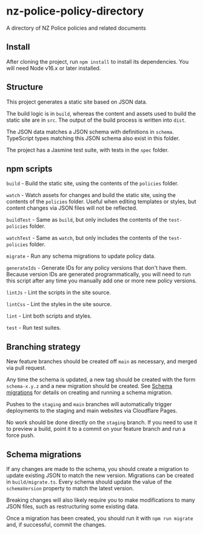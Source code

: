 # nz-police-policy-directory
A directory of NZ Police policies and related documents

## Install

After cloning the project, run `npm install` to install its dependencies. You will need Node v16.x or later installed.

## Structure

This project generates a static site based on JSON data.

The build logic is in `build`, whereas the content and assets used to build the static site are in `src`. The output of the build process is written into `dist`.

The JSON data matches a JSON schema with definitions in `schema`. TypeScript types matching this JSON schema also exist in this folder.

The project has a Jasmine test suite, with tests in the `spec` folder.

## npm scripts

`build` - Build the static site, using the contents of the `policies` folder.

`watch` - Watch assets for changes and build the static site, using the contents of the `policies` folder. Useful when editing templates or styles, but content changes via JSON files will not be reflected.

`buildTest` - Same as `build`, but only includes the contents of the `test-policies` folder.

`watchTest` - Same as `watch`, but only includes the contents of the `test-policies` folder.

`migrate` - Run any schema migrations to update policy data.

`generateIds` - Generate IDs for any policy versions that don't have them. Because version IDs are generated programmatically, you will need to run this script after any time you manually add one or more new policy versions.

`lintJs` - Lint the scripts in the site source.

`lintCss` - Lint the styles in the site source.

`lint` - Lint both scripts and styles.

`test` - Run test suites.

## Branching strategy

New feature branches should be created off `main` as necessary, and merged via pull request.

Any time the schema is updated, a new tag should be created with the form `schema-x.y.z` and a new migration should be created. See [Schema migrations](#schema-migrations) for details on creating and running a schema migration.

Pushes to the `staging` and `main` branches will automatically trigger deployments to the staging and main websites via Cloudflare Pages.

No work should be done directly on the `staging` branch. If you need to use it to preview a build, point it to a commit on your feature branch and run a force push.

## Schema migrations

If any changes are made to the schema, you should create a migration to update existing JSON to match the new version. Migrations can be created in `build/migrate.ts`. Every schema should update the value of the `schemaVersion` property to match the latest version.

Breaking changes will also likely require you to make modifications to many JSON files, such as restructuring some existing data.

Once a migration has been created, you should run it with `npm run migrate` and, if successful, commit the changes.
